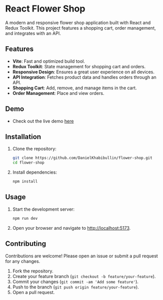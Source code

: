 # React Flower Shop

A modern and responsive flower shop application built with React and Redux Toolkit. This project features a shopping cart, order management, and integrates with an API.

## Features
- **Vite**: Fast and optimized build tool.
- **Redux Toolkit**: State management for shopping cart and orders.
- **Responsive Design**: Ensures a great user experience on all devices.
- **API Integration**: Fetches product data and handles orders through an API.
- **Shopping Cart**: Add, remove, and manage items in the cart.
- **Order Management**: Place and view orders.

## Demo
- Check out the live demo [here](https://flower-shop-pqhf.onrender.com/)

## Installation
1. Clone the repository:
    ```bash
    git clone https://github.com/DanielKhabibullin/flower-shop.git
    cd flower-shop
    ```
2. Install dependencies:
    ```bash
    npm install
    ```

## Usage
1. Start the development server:
    ```bash
    npm run dev
    ```
2. Open your browser and navigate to [http://localhost:5173](http://localhost:5173).

## Contributing
Contributions are welcome! Please open an issue or submit a pull request for any changes.

1. Fork the repository.
2. Create your feature branch (`git checkout -b feature/your-feature`).
3. Commit your changes (`git commit -am 'Add some feature'`).
4. Push to the branch (`git push origin feature/your-feature`).
5. Open a pull request.
